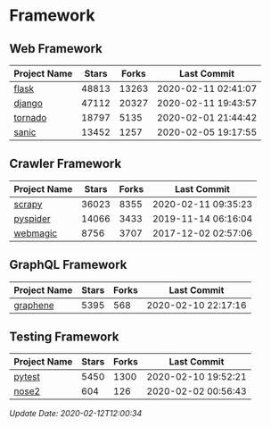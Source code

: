 # Framework

## Web Framework

| Project Name | Stars | Forks | Last Commit |
| ------------ | ----- | ----- | ----------- |
| [flask](https://github.com/pallets/flask) | 48813 | 13263 | 2020-02-11 02:41:07 |
| [django](https://github.com/django/django) | 47112 | 20327 | 2020-02-11 19:43:57 |
| [tornado](https://github.com/tornadoweb/tornado) | 18797 | 5135 | 2020-02-01 21:44:42 |
| [sanic](https://github.com/huge-success/sanic) | 13452 | 1257 | 2020-02-05 19:17:55 |

## Crawler Framework

| Project Name | Stars | Forks | Last Commit |
| ------------ | ----- | ----- | ----------- |
| [scrapy](https://github.com/scrapy/scrapy) | 36023 | 8355 | 2020-02-11 09:35:23 |
| [pyspider](https://github.com/binux/pyspider) | 14066 | 3433 | 2019-11-14 06:16:04 |
| [webmagic](https://github.com/code4craft/webmagic) | 8756 | 3707 | 2017-12-02 02:57:06 |

## GraphQL Framework

| Project Name | Stars | Forks | Last Commit |
| ------------ | ----- | ----- | ----------- |
| [graphene](https://github.com/graphql-python/graphene) | 5395 | 568 | 2020-02-10 22:17:16 |

## Testing Framework

| Project Name | Stars | Forks | Last Commit |
| ------------ | ----- | ----- | ----------- |
| [pytest](https://github.com/pytest-dev/pytest) | 5450 | 1300 | 2020-02-10 19:52:21 |
| [nose2](https://github.com/nose-devs/nose2) | 604 | 126 | 2020-02-02 00:56:43 |

*Update Date: 2020-02-12T12:00:34*